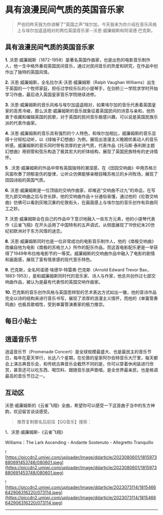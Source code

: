# 具有浪漫民间气质的英国音乐家

> 严伯钧昨天我为你讲解了“英国之声”埃尔加，今天我来为你介绍在音乐风格上与埃尔加遥遥相对的两位英国音乐家--沃恩·威廉姆斯和阿诺德·巴克斯。

## 具有浪漫民间气质的英国音乐家

 **1.** 沃恩·威廉姆斯（1872-1958）是著名英国作曲家，也是出色的电影音乐制作人，他一生中格外重视英国民间音乐，通过对民间音乐的热爱和研究，在作品中创作出了独特的英国风情。

 **2.** 沃恩·威廉姆斯，全名拉尔夫·沃恩·威廉姆斯（Ralph Vaughan Williams）出生于英国的一个牧师家庭，担任过学校乐队的小提琴手，在剑桥三一学院求学时开始学习作曲，最后进入英国皇家音乐学院继续进修。

 **3.** 沃恩·威廉姆斯的音乐风格与埃尔加遥遥相对，如果埃尔加的音乐代表着英国皇家的高贵冷峻，那么沃恩·威廉姆斯的音乐就象征着英国民间的诗意与亲和，他热衷于收藏和编辑英国的民歌，对于英国的民间音乐极感兴趣，可以说是英国民族乐派的代表作曲家。

 **4.** 沃恩·威廉姆斯的音乐具有强烈的个人特色，和埃尔加相比，威廉姆斯的音乐显得十分轻松动听，以《绿袖子幻想曲》为例，展现出浪漫主义晚期优美动人的音乐听感。威廉姆斯的音乐同时带有浓厚的史诗气质，代表作品《托马斯·泰利斯主题幻想曲》用铜管和弦乐构造了极其宏大的织体结构，展现了英国民族特有的史诗情怀。

 **5** . 沃恩·威廉姆斯的作品中带有英国独特的潮湿感，在《田园交响曲》中用苏格兰风笛吹奏了阴郁哀伤的旋律，让听众仿佛能够亲眼目睹苏格兰的乡间牧场，展现了田园诗般的英国气质。

 **6.** 沃恩·威廉姆斯是一位顶级的交响作曲家，却难逃“交响曲不过九”的命运，在写完九部交响曲之后与世长辞，他的交响曲作品十分通俗易懂，通过他的《伦敦交响曲》仿佛可以看到灰暗沉重的伦敦街头，在画面感上与埃尔加的音乐创作有异曲同工之妙。

 **7.** 沃恩·威廉姆斯会在自己的作品中下意识地融入一些东方元素，他的小提琴代表作《云雀飞翔》在开头运用了中国特有的五声调式，从侧面展现了19世纪末20世纪初欧洲对于东方风情的迷恋。

 **8.** 沃恩·威廉姆斯同时也是一位非常成功的电影音乐制作人，他的《南极交响曲》改编自他为电影《南极的苏格兰人》所作的配乐作品，而这首电影配乐更是一举获得了1949年布拉格电影节的一等奖。威廉姆斯的交响曲作品中融入了电影的剧情和画面感，展现了富有情景感的现代音乐特色。

 **9.** 巴克斯，全名阿诺德·埃德华·特雷弗·巴克斯（Arnold Edward Trevor Bax，1883-1953），是和威廉姆斯同时代的音乐家、诗人与作家，他总共创作过七部交响曲作品，被认为是最有代表性的英国交响作曲家。

 **10.** 巴克斯的音乐创作风格与英国思辨型的艺术表达方式如出一辙，他的音诗作品完全以诗的结构来进行音乐书写，展现了浓厚的浪漫主义情怀，而他的《单簧管奏鸣曲》也极具歌唱性，受到单簧管演奏家的极力推崇。

## 每日小贴士

## 逍遥音乐节

逍遥音乐节（Promenade Concert）是全球规模最盛大、也是最民主的音乐节日，每年在夏天举行，长达八个星期，在伦敦的皇家阿尔伯特音乐大厅里，每天都会上演古典音乐会，和传统古典音乐会截然不同的是，你可以穿着休闲装进行欣赏，甚至还可以吃东西、喝饮料、跟随音乐放声歌唱，是全世界最亲民，也是格调最高的音乐节日之一。 

## 互动区

沃恩·威廉姆斯的《云雀飞翔》全曲，希望你可以感受一下这首曲子当中的东方神韵，欢迎留言谈谈感受。

> 推荐复制歌名后前往【QQ音乐】搜索：

1、沃恩·威廉姆斯-《云雀飞翔》

Williams：The Lark Ascending - Andante Sostenuto - Allegretto Tranquillo

![https://piccdn2.umiwi.com/uploader/image/ddarticle/2023080601/1815973880691453748/080601.jpeg](https://piccdn2.umiwi.com/uploader/image/ddarticle/2023080601/1815973880691453748/080601.jpeg)

![https://piccdn2.umiwi.com/uploader/image/ddarticle/2023073114/1815466642906316220/073114.jpeg](https://piccdn2.umiwi.com/uploader/image/ddarticle/2023073114/1815466642906316220/073114.jpeg)

---
